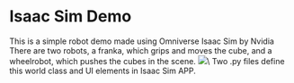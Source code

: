 # Isaac Sim Demo
This is a simple robot demo made using Omniverse Isaac Sim by Nvidia
There are two robots, a franka, which grips and moves the cube, and a wheelrobot, which pushes the cubes in the scene.
![](https://github.com/LebmontG/Isaac-Sim-demo/blob/main/Placing.gif)\\
Two .py files define this world class and UI elements in Isaac Sim APP.
